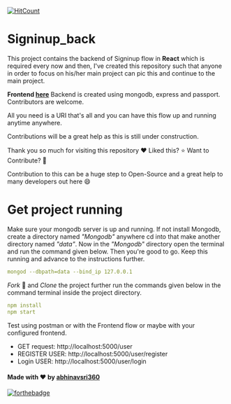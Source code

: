 [![HitCount](http://hits.dwyl.com/abhinavsri360/Signinup_back.svg)](http://hits.dwyl.com/abhinavsri360/Signinup_back)

# Signinup_back
This project contains the backend of Signinup flow in **React** which is required every now and then, I've created this repository such that anyone in order to focus on his/her main project can pic this and continue to the main project.

**Frontend [here](https://github.com/abhinavsri360/React-Signin-Signup_flow)** Backend is created using mongodb, express and passport. Contributors are welcome.

All you need is a URI that's all and you can have this flow up and running anytime anywhere.

Contributions will be a great help as this is still under construction.

Thank you so much for visiting this repository :heart: Liked this? :star: Want to Contribute? :fork_and_knife:

Contribution to this can be a huge step to Open-Source and a great help to many developers out here :smile:

# Get project running

Make sure your mongodb server is up and running. If not install Mongodb, create a directory named _"Mongodb"_ anywhere cd into that make another directory named _"data"_. Now in the _"Mongodb"_ directory open the terminal and run the command given below. Then you're good to go. Keep this running and advance to the instructions further.
```yaml
mongod --dbpath=data --bind_ip 127.0.0.1
```

_Fork_ :fork_and_knife: and _Clone_ the project further run the commands given below in the command terminal inside the project directory.

```yaml
npm install
npm start
```

Test using postman or with the Frontend flow or maybe with your configured frontend.
- GET request: http://localhost:5000/user
- REGISTER USER: http://localhost:5000/user/register
- Login USER: http://localhost:5000/user/login



#### Made with :heart: by <a href="https://github.com/abhinavsri360">abhinavsri360</a>

[![forthebadge](https://forthebadge.com/images/badges/no-ragrets.svg)](https://github.com/abhinavsri360)

